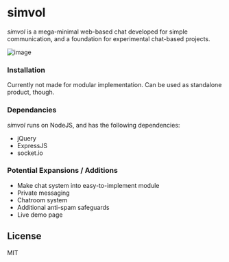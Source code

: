 # simvol
_simvol_ is a mega-minimal web-based chat developed for simple communication, and a foundation for experimental chat-based projects.

![image](https://i.imgur.com/U6jhfD6.png)

### Installation
Currently not made for modular implementation. Can be used as standalone product, though.

### Dependancies
_simvol_ runs on NodeJS, and has the following dependencies:
  - jQuery
  - ExpressJS
  - socket.io

### Potential Expansions / Additions
 - Make chat system into easy-to-implement module
 - Private messaging
 - Chatroom system
 - Additional anti-spam safeguards
 - Live demo page

## License
MIT
